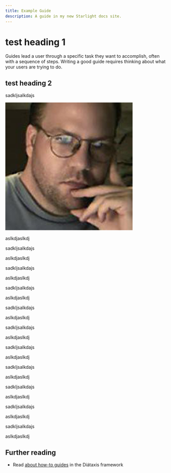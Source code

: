 ```yaml
---
title: Example Guide
description: A guide in my new Starlight docs site.
---
```


# test heading 1

Guides lead a user through a specific task they want to accomplish, often with a sequence of steps.
Writing a good guide requires thinking about what your users are trying to do.

## test heading 2

sadkljsalkdajs

![A starry night sky.](../../../assets/images/avatar-smonsen.png)

aslkdjaslkdj

sadkljsalkdajs

aslkdjaslkdj

sadkljsalkdajs

aslkdjaslkdj

sadkljsalkdajs

aslkdjaslkdj

sadkljsalkdajs

aslkdjaslkdj

sadkljsalkdajs

aslkdjaslkdj

sadkljsalkdajs

aslkdjaslkdj

sadkljsalkdajs

aslkdjaslkdj

sadkljsalkdajs

aslkdjaslkdj

sadkljsalkdajs

aslkdjaslkdj

sadkljsalkdajs

aslkdjaslkdj

## Further reading

- Read [about how-to guides](https://diataxis.fr/how-to-guides/) in the Diátaxis framework
